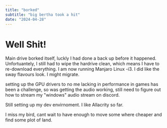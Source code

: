 ```yaml
---
title: "borked"
subtitle: "big bertha took a hit"
date: "2024-04-28"
---
```


<h1>Well Shit!</h1>
Main drive borked itself, luckly I had done a back up before it happened.
Unfortuantely, I still had to wipe the hardrive clean, which means I have to re-download everything.
I am now running Manjaro Linux -i3. I did like the sway flavours look. I might migrate. 

setting up the GPU drivers to no me lacking in performance in games has been a challenge,
so was getting the audio working, still need to figure out how to stream my "windows" audio stream on discord.

Still setting up my dev envirnoment. I like Allacrity so far.

I miss my bird, cant wait to have enough to move some where cheaper and find some plot of land.
